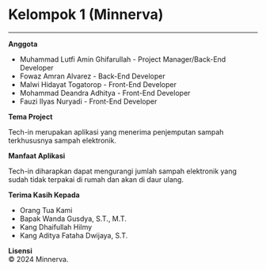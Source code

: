 <h1>Kelompok 1 (Minnerva)</h1>
<hr>

**Anggota**
<ul>
  <li>Muhammad Lutfi Amin Ghifarullah - Project Manager/Back-End Developer</li>
  <li>Fowaz Amran Alvarez - Back-End Developer</li>
  <li>Malwi Hidayat Togatorop - Front-End Developer</li>
  <li>Mohammad Deandra Adhitya - Front-End Developer</li>
  <li>Fauzi Ilyas Nuryadi - Front-End Developer</li>
</ul>

**Tema Project**
<p>Tech-in merupakan aplikasi yang menerima penjemputan sampah terkhususnya sampah elektronik.</p>

**Manfaat Aplikasi**
<p>Tech-in diharapkan dapat mengurangi jumlah sampah elektronik yang sudah tidak terpakai di rumah dan akan di daur ulang.</p>

**Terima Kasih Kepada**
<ul>
  <li>Orang Tua Kami</li>
  <li>Bapak Wanda Gusdya, S.T., M.T.</li>
  <li>Kang Dhaifullah Hilmy</li>
  <li>Kang Aditya Fataha Dwijaya, S.T.</li>
</ul>

**Lisensi**
<br>
&copy; 2024 Minnerva.
